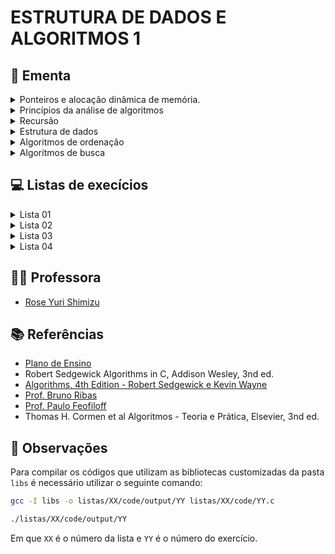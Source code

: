# ESTRUTURA DE DADOS E ALGORITMOS 1

## :book: Ementa

<div>
    <details>
        <summary>Ponteiros e alocação dinâmica de memória.</summary>
    </details>
    <details>
        <summary>Princípios da análise de algoritmos</summary>
        <ul>
            <li>Complexidade computacional.</li>
            <li>Análise assintótica: notação Big-O.</li>
        </ul>
    </details>
    <details>
        <summary>Recursão</summary>
        <ul>
            <li>Algoritmos recursivos</li>
            <li>Método da divisão e conquista</li>
        </ul>
    </details>
    <details>
        <summary>Estrutura de dados</summary>
        <ul>
            <li>Elementares (lineares):</li>
                <ul>
                    <li>Arrays e listas</li>
                    <li>Listas encadeadas.</li>
                </ul>
            <li>Tipos abstratos de dados</li>
                <ul>
                    <li>Filas</li>
                    <li>Pilhas</li>
                    <li>Árvores binárias</li>
                </ul>
        </ul>
    </details>
    <details>
        <summary>Algoritmos de ordenação</summary>
        <ul>
            <li>Métodos elementares:</li>
                <ul>
                    <li>Selection Sort</li>
                    <li>Insertion Sort</li>
                    <li>Bubble Sort</li>
                </ul>
            <li>Quicksort</li>
            <li>Mergesort</li>
            <li>Filas de prioridades e heapsort</li>
            <li>Radix sorting</li>
        </ul>
    </details>
    <details>
        <summary>Algoritmos de busca</summary>
        <ul>
            <li>Busca sequencial</li>
            <li>Busca binária</li>
            <li>Árvores de busca binária</li>
        </ul>
    </details>
</div>

## :computer: Listas de execícios

<div>
    <details>
        <summary>Lista 01</summary>
        <ul>
            <li><a target='_self' href='https://github.com/unbytes/eda1/tree/main/listas/01/code/(A)-ola-mundo.c'>(A) Ola Mundo</a></li>
            <li><a target='_self' href='https://github.com/unbytes/eda1/tree/main/listas/01/code/(B)-pedágio.c'>(B) Pedágio</a></li>
            <li><a target='_self' href='https://github.com/unbytes/eda1/tree/main/listas/01/code/(C)-distância-de-manhattan.c'>(C) Distância De Manhattan</a></li>
            <li><a target='_self' href='https://github.com/unbytes/eda1/tree/main/listas/01/code/(D)-transporte.c'>(D) Transporte</a></li>
            <li><a target='_self' href='https://github.com/unbytes/eda1/tree/main/listas/01/code/(E)-zerinho-ou-um.c'>(E) Zerinho Ou Um</a></li>
            <li><a target='_self' href='https://github.com/unbytes/eda1/tree/main/listas/01/code/(F)-cartas.c'>(F) Cartas</a></li>
            <li><a target='_self' href='https://github.com/unbytes/eda1/tree/main/listas/01/code/(G)-frota-de-táxi.c'>(G) Frota De Táxi</a></li>
            <li><a target='_self' href='https://github.com/unbytes/eda1/tree/main/listas/01/code/(H)-bafo.c'>(H) Bafo</a></li>
            <li><a target='_self' href='https://github.com/unbytes/eda1/tree/main/listas/01/code/(I)-elevador.c'>(I) Elevador</a></li>
            <li><a target='_self' href='https://github.com/unbytes/eda1/tree/main/listas/01/code/(J)-thums.c'>(J) Thums</a></li>
            <li><a target='_self' href='https://github.com/unbytes/eda1/tree/main/listas/01/code/(L)-calculando.c'>(L) Calculando</a></li>
            <li><a target='_self' href='https://github.com/unbytes/eda1/tree/main/listas/01/code/(M)-vetor-2.c'>(M) Vetor 2</a></li>
            <li><a target='_self' href='https://github.com/unbytes/eda1/tree/main/listas/01/code/(N)-vetor-5.c'>(N) Vetor 5</a></li>
            <li><a target='_self' href='https://github.com/unbytes/eda1/tree/main/listas/01/code/(O)-vetor-3.c'>(O) Vetor 3</a></li>
            <li><a target='_self' href='https://github.com/unbytes/eda1/tree/main/listas/01/code/(P)-índices-pares-e-ímpares.c'>(P) Índices Pares E Ímpares</a></li>
            <li><a target='_self' href='https://github.com/unbytes/eda1/tree/main/listas/01/code/(Q)-aeroporto.c'>(Q) Aeroporto</a></li>
            <li><a target='_self' href='https://github.com/unbytes/eda1/tree/main/listas/01/code/(R)-chuva.c'>(R) Chuva</a></li>
            <li><a target='_self' href='https://github.com/unbytes/eda1/tree/main/listas/01/code/(S)-campo-de-minhocas.c'>(S) Campo De Minhocas</a></li>
            <li><a target='_self' href='https://github.com/unbytes/eda1/tree/main/listas/01/code/(T)-string-1.c'>(T) String 1</a></li>
            <li><a target='_self' href='https://github.com/unbytes/eda1/tree/main/listas/01/code/(U)-string-2.c'>(U) String 2</a></li>
            <li><a target='_self' href='https://github.com/unbytes/eda1/tree/main/listas/01/code/(V)-senha-da-tia.c'>(V) Senha Da Tia</a></li>
            <li><a target='_self' href='https://github.com/unbytes/eda1/tree/main/listas/01/code/(X)-letras.c'>(X) Letras</a></li>
            <li><a target='_self' href='https://github.com/unbytes/eda1/tree/main/listas/01/code/(Z)-quem-vai-ser-reprovad.c'>(Z) Quem Vai Ser Reprovad</a></li>
    </ul>
    </details>
    <details>
        <summary>Lista 02</summary>
        <ul>
            <li><a target='_self' href='https://github.com/unbytes/eda1/tree/main/listas/02/code/A.c'>A</a></li>
            <li><a target='_self' href='https://github.com/unbytes/eda1/tree/main/listas/02/code/B.c'>B</a></li>
            <li><a target='_self' href='https://github.com/unbytes/eda1/tree/main/listas/02/code/C.c'>C</a></li>
            <li><a target='_self' href='https://github.com/unbytes/eda1/tree/main/listas/02/code/D.c'>D</a></li>
            <li><a target='_self' href='https://github.com/unbytes/eda1/tree/main/listas/02/code/E.c'>E</a></li>
            <li><a target='_self' href='https://github.com/unbytes/eda1/tree/main/listas/02/code/F.c'>F</a></li>
            <li><a target='_self' href='https://github.com/unbytes/eda1/tree/main/listas/02/code/G.c'>G</a></li>
            <li><a target='_self' href='https://github.com/unbytes/eda1/tree/main/listas/02/code/H.c'>H</a></li>
            <li><a target='_self' href='https://github.com/unbytes/eda1/tree/main/listas/02/code/I.c'>I</a></li>
            <li><a target='_self' href='https://github.com/unbytes/eda1/tree/main/listas/02/code/J.c'>J</a></li>
            <li><a target='_self' href='https://github.com/unbytes/eda1/tree/main/listas/02/code/L.c'>L</a></li>
            <li><a target='_self' href='https://github.com/unbytes/eda1/tree/main/listas/02/code/M.c'>M</a></li>
            <li><a target='_self' href='https://github.com/unbytes/eda1/tree/main/listas/02/code/N.c'>N</a></li>
            <li><a target='_self' href='https://github.com/unbytes/eda1/tree/main/listas/02/code/O.c'>O</a></li>
            <li><a target='_self' href='https://github.com/unbytes/eda1/tree/main/listas/02/code/P.c'>P</a></li>
            <li><a target='_self' href='https://github.com/unbytes/eda1/tree/main/listas/02/code/Q.c'>Q</a></li>
            <li><a target='_self' href='https://github.com/unbytes/eda1/tree/main/listas/02/code/R.c'>R</a></li>
    </ul>
    </details>
    <details>
        <summary>Lista 03</summary>
        <ul>
            <li><a target='_self' href='https://github.com/unbytes/eda1/tree/main/listas/03/code/01.c'>01</a></li>
            <li><a target='_self' href='https://github.com/unbytes/eda1/tree/main/listas/03/code/02.c'>02</a></li>
            <li><a target='_self' href='https://github.com/unbytes/eda1/tree/main/listas/03/code/03.c'>03</a></li>
            <li><a target='_self' href='https://github.com/unbytes/eda1/tree/main/listas/03/code/04.c'>04</a></li>
            <li><a target='_self' href='https://github.com/unbytes/eda1/tree/main/listas/03/code/05.c'>05</a></li>
            <li><a target='_self' href='https://github.com/unbytes/eda1/tree/main/listas/03/code/06.c'>06</a></li>
            <li><a target='_self' href='https://github.com/unbytes/eda1/tree/main/listas/03/code/07.c'>07</a></li>
            <li><a target='_self' href='https://github.com/unbytes/eda1/tree/main/listas/03/code/08.c'>08</a></li>
            <li><a target='_self' href='https://github.com/unbytes/eda1/tree/main/listas/03/code/09.c'>09</a></li>
            <li><a target='_self' href='https://github.com/unbytes/eda1/tree/main/listas/03/code/10.c'>10</a></li>
            <li><a target='_self' href='https://github.com/unbytes/eda1/tree/main/listas/03/code/11.c'>11</a></li>
            <li><a target='_self' href='https://github.com/unbytes/eda1/tree/main/listas/03/code/12.c'>12</a></li>
            <li><a target='_self' href='https://github.com/unbytes/eda1/tree/main/listas/03/code/13.c'>13</a></li>
            <li><a target='_self' href='https://github.com/unbytes/eda1/tree/main/listas/03/code/14.c'>14</a></li>
            <li><a target='_self' href='https://github.com/unbytes/eda1/tree/main/listas/03/code/15.c'>15</a></li>
            <li><a target='_self' href='https://github.com/unbytes/eda1/tree/main/listas/03/code/16.c'>16</a></li>
            <li><a target='_self' href='https://github.com/unbytes/eda1/tree/main/listas/03/code/17.c'>17</a></li>
            <li><a target='_self' href='https://github.com/unbytes/eda1/tree/main/listas/03/code/18.c'>18</a></li>
            <li><a target='_self' href='https://github.com/unbytes/eda1/tree/main/listas/03/code/19.c'>19</a></li>
            <li><a target='_self' href='https://github.com/unbytes/eda1/tree/main/listas/03/code/20.c'>20</a></li>
            <li><a target='_self' href='https://github.com/unbytes/eda1/tree/main/listas/03/code/21.c'>21</a></li>
            <li><a target='_self' href='https://github.com/unbytes/eda1/tree/main/listas/03/code/22.c'>22</a></li>
            <li><a target='_self' href='https://github.com/unbytes/eda1/tree/main/listas/03/code/23.c'>23</a></li>
            <li><a target='_self' href='https://github.com/unbytes/eda1/tree/main/listas/03/code/24.c'>24</a></li>
            <li><a target='_self' href='https://github.com/unbytes/eda1/tree/main/listas/03/code/25.c'>25</a></li>
    </ul>
    </details>
    <details>
        <summary>Lista 04</summary>
        <ul>
            <li><a target='_self' href='https://github.com/unbytes/eda1/tree/main/listas/04/code/A.c'>A</a></li>
            <li><a target='_self' href='https://github.com/unbytes/eda1/tree/main/listas/04/code/B.c'>B</a></li>
            <li><a target='_self' href='https://github.com/unbytes/eda1/tree/main/listas/04/code/C.c'>C</a></li>
            <li><a target='_self' href='https://github.com/unbytes/eda1/tree/main/listas/04/code/D.c'>D</a></li>
            <li><a target='_self' href='https://github.com/unbytes/eda1/tree/main/listas/04/code/E.c'>E</a></li>
            <li><a target='_self' href='https://github.com/unbytes/eda1/tree/main/listas/04/code/F.c'>F</a></li>
            <li><a target='_self' href='https://github.com/unbytes/eda1/tree/main/listas/04/code/G.c'>G</a></li>
            <li><a target='_self' href='https://github.com/unbytes/eda1/tree/main/listas/04/code/H.c'>H</a></li>
            <li><a target='_self' href='https://github.com/unbytes/eda1/tree/main/listas/04/code/I.c'>I</a></li>
            <li><a target='_self' href='https://github.com/unbytes/eda1/tree/main/listas/04/code/J.c'>J</a></li>
            <li><a target='_self' href='https://github.com/unbytes/eda1/tree/main/listas/04/code/L.c'>L</a></li>
            <li><a target='_self' href='https://github.com/unbytes/eda1/tree/main/listas/04/code/M.c'>M</a></li>
            <li><a target='_self' href='https://github.com/unbytes/eda1/tree/main/listas/04/code/N.c'>N</a></li>
            <li><a target='_self' href='https://github.com/unbytes/eda1/tree/main/listas/04/code/O.c'>O</a></li>
    </ul>
    </details>
</div>

## :man_teacher: Professora

- [Rose Yuri Shimizu](https://sigaa.unb.br/sigaa/public/docente/portal.jsf?siape=1276557)

## :books: Referências

- [Plano de Ensino](https://fga.rysh.com.br/eda1/)
- Robert Sedgewick Algorithms in C, Addison Wesley, 3nd ed.
- [Algorithms, 4th Edition - Robert Sedgewick e Kevin Wayne](https://algs4.cs.princeton.edu/home/)
- [Prof. Bruno Ribas](https://www.brunoribas.com.br/)
- [Prof. Paulo Feofiloff](https://www.ime.usp.br/~pf/algoritmos/index.html#C-language)
- Thomas H. Cormen et al Algoritmos - Teoria e Prática, Elsevier, 3nd ed.

## :dart: Observações

Para compilar os códigos que utilizam as bibliotecas customizadas da pasta `libs` é necessário utilizar o seguinte comando:

```bash
gcc -I libs -o listas/XX/code/output/YY listas/XX/code/YY.c

./listas/XX/code/output/YY
```

Em que `XX` é o número da lista e `YY` é o número do exercício.
